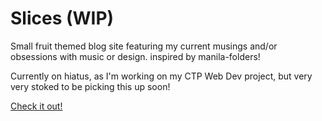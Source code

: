 # Slices (WIP)

Small fruit themed blog site featuring my current musings and/or obsessions with music or design. inspired by manila-folders!

Currently on hiatus, as I'm working on my CTP Web Dev project, but very very stoked to be picking this up soon!

[Check it out!](https://www.figma.com/file/sIFPUcTGVC5hvdWLgI44JT/Slices?-Project?node-id=0%3A1) 
